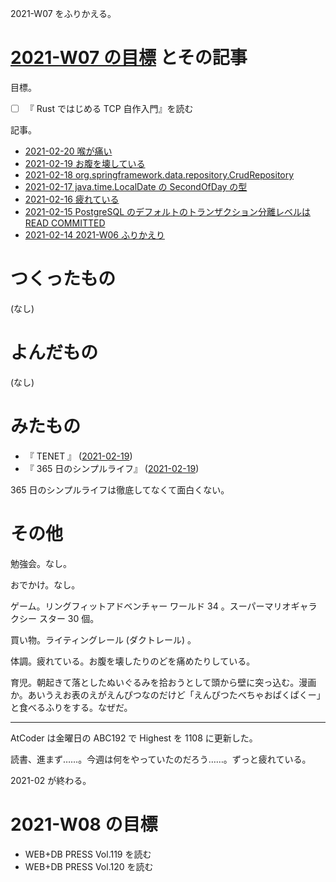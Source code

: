 2021-W07 をふりかえる。

# [2021-W07 の目標][2021-02-14] とその記事

目標。

- [ ] 『 Rust ではじめる TCP 自作入門』を読む

記事。

- [2021-02-20 喉が痛い][2021-02-20]
- [2021-02-19 お腹を壊している][2021-02-19]
- [2021-02-18 org.springframework.data.repository.CrudRepository][2021-02-18]
- [2021-02-17 java.time.LocalDate の SecondOfDay の型][2021-02-17]
- [2021-02-16 疲れている][2021-02-16]
- [2021-02-15 PostgreSQL のデフォルトのトランザクション分離レベルは READ COMMITTED][2021-02-15]
- [2021-02-14 2021-W06 ふりかえり][2021-02-14]

# つくったもの

(なし)

# よんだもの

(なし)

# みたもの

- 『 TENET 』 ([2021-02-19][])
- 『 365 日のシンプルライフ』 ([2021-02-19][])

365 日のシンプルライフは徹底してなくて面白くない。

# その他

勉強会。なし。

おでかけ。なし。

ゲーム。リングフィットアドベンチャー ワールド 34 。スーパーマリオギャラクシー スター 30 個。

買い物。ライティングレール (ダクトレール) 。

体調。疲れている。お腹を壊したりのどを痛めたりしている。

育児。朝起きて落としたぬいぐるみを拾おうとして頭から壁に突っ込む。漫画か。あいうえお表のえがえんぴつなのだけど「えんぴつたべちゃおぱくぱくー」と食べるふりをする。なぜだ。

---

AtCoder は金曜日の ABC192 で Highest を 1108 に更新した。

読書、進まず……。今週は何をやっていたのだろう……。ずっと疲れている。

2021-02 が終わる。

# 2021-W08 の目標

- WEB+DB PRESS Vol.119 を読む
- WEB+DB PRESS Vol.120 を読む

[2021-02-14]: https://blog.bouzuya.net/2021/02/14/
[2021-02-15]: https://blog.bouzuya.net/2021/02/15/
[2021-02-16]: https://blog.bouzuya.net/2021/02/16/
[2021-02-17]: https://blog.bouzuya.net/2021/02/17/
[2021-02-18]: https://blog.bouzuya.net/2021/02/18/
[2021-02-19]: https://blog.bouzuya.net/2021/02/19/
[2021-02-20]: https://blog.bouzuya.net/2021/02/20/
